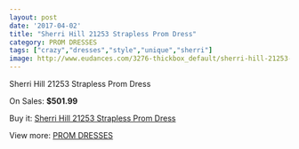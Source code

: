 ```yaml
---
layout: post
date: '2017-04-02'
title: "Sherri Hill 21253 Strapless Prom Dress"
category: PROM DRESSES
tags: ["crazy","dresses","style","unique","sherri"]
image: http://www.eudances.com/3276-thickbox_default/sherri-hill-21253-strapless-prom-dress.jpg
---
```

Sherri Hill 21253 Strapless Prom Dress

On Sales: **$501.99**
<a href="https://www.eudances.com/en/prom-dresses/1121-sherri-hill-21253-strapless-prom-dress.html"><amp-img layout="responsive" width="600" height="600" src="//www.eudances.com/3276-thickbox_default/sherri-hill-21253-strapless-prom-dress.jpg" alt="Sherri Hill 21253 Strapless Prom Dress 0" /></a>
<a href="https://www.eudances.com/en/prom-dresses/1121-sherri-hill-21253-strapless-prom-dress.html"><amp-img layout="responsive" width="600" height="600" src="//www.eudances.com/3280-thickbox_default/sherri-hill-21253-strapless-prom-dress.jpg" alt="Sherri Hill 21253 Strapless Prom Dress 1" /></a>
<a href="https://www.eudances.com/en/prom-dresses/1121-sherri-hill-21253-strapless-prom-dress.html"><amp-img layout="responsive" width="600" height="600" src="//www.eudances.com/3279-thickbox_default/sherri-hill-21253-strapless-prom-dress.jpg" alt="Sherri Hill 21253 Strapless Prom Dress 2" /></a>
<a href="https://www.eudances.com/en/prom-dresses/1121-sherri-hill-21253-strapless-prom-dress.html"><amp-img layout="responsive" width="600" height="600" src="//www.eudances.com/3278-thickbox_default/sherri-hill-21253-strapless-prom-dress.jpg" alt="Sherri Hill 21253 Strapless Prom Dress 3" /></a>
<a href="https://www.eudances.com/en/prom-dresses/1121-sherri-hill-21253-strapless-prom-dress.html"><amp-img layout="responsive" width="600" height="600" src="//www.eudances.com/3277-thickbox_default/sherri-hill-21253-strapless-prom-dress.jpg" alt="Sherri Hill 21253 Strapless Prom Dress 4" /></a>

Buy it: [Sherri Hill 21253 Strapless Prom Dress](https://www.eudances.com/en/prom-dresses/1121-sherri-hill-21253-strapless-prom-dress.html "Sherri Hill 21253 Strapless Prom Dress")

View more: [PROM DRESSES](https://www.eudances.com/en/13-prom-dresses "PROM DRESSES")
